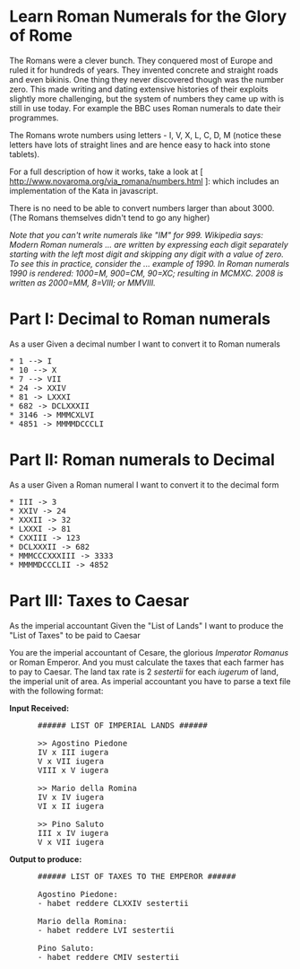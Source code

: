 Learn Roman Numerals for the Glory of Rome
==========================================
 
The Romans were a clever bunch. They conquered most of Europe and ruled it for hundreds of years. They invented concrete and straight roads and even bikinis.
One thing they never discovered though was the number zero. This made writing and dating extensive histories of their exploits slightly more challenging, but the system of numbers they came up with is still in use today. For example the BBC uses Roman numerals to date their programmes.
 
The Romans wrote numbers using letters - I, V, X, L, C, D, M (notice these letters have lots of straight lines and are hence easy to hack into stone tablets).
 
For a full description of how it works, take a look at [ http://www.novaroma.org/via_romana/numbers.html ]: which includes an implementation of the Kata in javascript.
 
There is no need to be able to convert numbers larger than about 3000. (The Romans themselves didn't tend to go any higher)
 
*Note that you can't write numerals like "IM" for 999. Wikipedia says: Modern Roman numerals ... are written by expressing each digit separately starting with the left most digit and skipping any digit with a value of zero. To see this in practice, consider the ... example of 1990. In Roman numerals 1990 is rendered: 1000=M, 900=CM, 90=XC; resulting in MCMXC. 2008 is written as 2000=MM, 8=VIII; or MMVIII.*
 
Part I: Decimal to Roman numerals
=================================
As a user
      Given a decimal number
      I want to convert it to Roman numerals
 
<pre>
* 1 --> I
* 10 --> X
* 7 --> VII
* 24 -> XXIV
* 81 -> LXXXI
* 682 -> DCLXXXII
* 3146 -> MMMCXLVI
* 4851 -> MMMMDCCCLI
</pre>
 
Part II: Roman numerals to Decimal
==================================
As a user
      Given a Roman numeral
      I want to convert it to the decimal form
     
<pre>
* III -> 3
* XXIV -> 24
* XXXII -> 32
* LXXXI -> 81
* CXXIII -> 123
* DCLXXXII -> 682
* MMMCCCXXXIII -> 3333
* MMMMDCCCLII -> 4852
</pre>
 
 
Part III: Taxes to Caesar
===================
As the imperial accountant
      Given the "List of Lands"
      I want to produce the "List of Taxes" to be paid to Caesar
 
 
You are the imperial accountant of Cesare, the glorious *Imperator Romanus* or Roman Emperor. And you must calculate the taxes that each farmer has to pay to Caesar.
The land tax rate is 2 *sestertii* for each *iugerum* of land, the imperial unit of area.
As imperial accountant you have to parse a text file with the following format:
           
**Input Received:**
<pre>
      ###### LIST OF IMPERIAL LANDS ######
     
      >> Agostino Piedone
      IV x III iugera
      V x VII iugera
      VIII x V iugera
     
      >> Mario della Romina
      IV x IV iugera
      VI x II iugera
     
      >> Pino Saluto
      III x IV iugera
      V x VII iugera
</pre>
     
**Output to produce:**
<pre>
      ###### LIST OF TAXES TO THE EMPEROR ######
 
      Agostino Piedone:
      - habet reddere CLXXIV sestertii
     
      Mario della Romina:
      - habet reddere LVI sestertii
     
      Pino Saluto:
      - habet reddere CMIV sestertii
</pre>